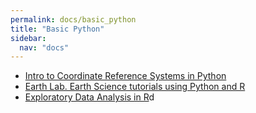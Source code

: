 ```yaml
---
permalink: docs/basic_python
title: "Basic Python"
sidebar:
  nav: "docs" 
---
```



<ul style="list-style-type:disc">
<li><a href = "https://www.earthdatascience.org/courses/use-data-open-source-python/intro-vector-data-python/spatial-data-vector-shapefiles/intro-to-coordinate-reference-systems-python/"> Intro to Coordinate Reference Systems in Python</a></li>
  
<li><a href = "https://www.earthdatascience.org/"> Earth Lab. Earth Science tutorials using Python and R</a></li>

<li><a href = "https://mgimond.github.io/ES218/index.html "> Exploratory Data Analysis in R</a>d</li>

</ul>

